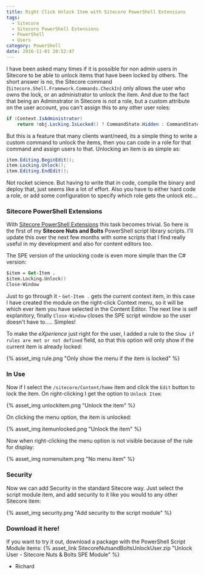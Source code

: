 ```yaml
---
title: Right Click Unlock Item with Sitecore PowerShell Extensions
tags:
  - Sitecore
  - Sitecore PowerShell Extensions
  - PowerShell
  - Users
category: PowerShell
date: 2016-11-01 20:52:47
---
```


I have been asked many times if it is possible for non admin users in Sitecore to be able to unlock items that have been locked by others. The short answer is no, the Sitecore command (`Sitecore.Shell.Framework.Commands.CheckIn`) only allows the user who owns the lock, or an administrator to unlock the item. And due to the fact that being an Adminstrator in Sitecore is _not_ a role, but a custom attribute on the user account, you can't assign this to any other user roles:

```cs
if (Context.IsAdministrator)
    return !obj.Locking.IsLocked() ? CommandState.Hidden : CommandState.Enabled;
```

But this is a feature that many clients want/need, its a simple thing to write a custom command to unlock the items, then you can code in a role for that command and assign users to that. Unlocking an item is as simple as:

```cs
item.Editing.BeginEdit();
item.Locking.Unlock();
item.Editing.EndEdit();
```

Not rocket science. But having to write that in code, compile the binary and deploy that, just seems like a lot of effort. Also you have to either hard code a role, or add some configuration to specify which role gets the unlock etc... 

### Sitecore PowerShell Extensions
With [Sitecore PowerShell Extensions][1] this task becomes trivial. So here is the first of my **Sitecore Nuts and Bolts** PowerShell script library scripts. I'll update this over the next few months with some scripts that I find really useful in my development and also for content editors too.

The SPE version of the unlocking code is even more simple than the C# version:

```ps
$item = Get-Item .
$item.Locking.Unlock()
Close-Window
```

Just to go through it - `Get-Item .` gets the current context item, in this case I have created the module on the right-click Context menu, so it will be which ever item you have selected in the Content Editor. The next line is self explanitory, finally `Close-Window` closes the SPE script window so the user doesn't have to..... Simples!

To make the *eXperience* just right for the user, I added a rule to the `Show if rules are met or not defined` field, so that this option will only show if the current item is already locked:

{% asset_img rule.png "Only show the menu if the item is locked" %}

### In Use
Now if I select the `/sitecore/Content/home` item and click the `Edit` button to lock the item. On right-clicking I get the option to `Unlock Item`:

{% asset_img unlockitem.png "Unlock the item" %}

On clicking the menu option, the item is unlocked:

{% asset_img itemunlocked.png "Unlock the item" %}

Now when right-clicking the menu option is not visible because of the rule for display:

{% asset_img nomenuitem.png "No menu item" %}


### Security
Now we can add Security in the standard Sitecore way. Just select the script module item, and add security to it like you would to any other Sitecore item:

{% asset_img security.png "Add security to the script module" %}

### Download it here!
If you want to try it out, download a package with the PowerShell Script Module items: {% asset_link SitecoreNutsandBoltsUnlockUser.zip "Unlock User - Sitecore Nuts & Bolts SPE Module" %}

- Richard

  [1]: https://marketplace.sitecore.net/en/Modules/Sitecore_PowerShell_console.aspx
